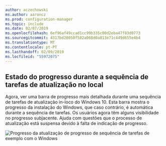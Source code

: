 ```yaml
---
author: aczechowski
ms.author: aaroncz
ms.prod: configuration-manager
ms.topic: include
ms.date: 02/07/2019
ms.openlocfilehash: 6ef96af49ccad1cc99b335c00d2eba47f83d0773
ms.sourcegitcommit: 4317bd20050f582a068d0a813e71c449d655e4b4
ms.translationtype: MT
ms.contentlocale: pt-PT
ms.lasthandoff: 02/09/2019
ms.locfileid: "55972075"
---
```

## <a name="bkmk_ipu"></a> Estado do progresso durante a sequência de tarefas de atualização no local
<!--3747129-->

Agora, ver uma barra de progresso mais detalhada durante uma sequência de tarefas de atualização in-loco do Windows 10. Esta barra mostra o progresso da instalação do Windows, que caso contrário, é automática durante a sequência de tarefas. Os usuários agora têm alguns visibilidade no progresso subjacente. Ajuda com questões que o processo de atualização está suspensa devido à falta de indicação de progresso.  

![Progresso da atualização de progresso de sequência de tarefas de exemplo com o Windows](../../media/3747129-installation-progress.png)

